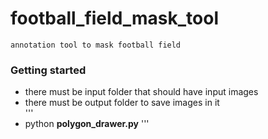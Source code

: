 # football_field_mask_tool
```
annotation tool to mask football field  
```

### Getting started
- there must be input folder that should have input images  
- there must be output folder to save images in it  
'''
- python **polygon_drawer.py**
'''
